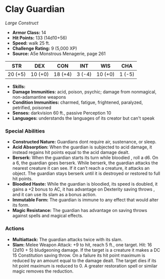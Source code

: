 # Clay Guardian

*Large* *Construct*

- **Armor Class:** 14
- **Hit Points:** 133 (14d10+56)
- **Speed:** walk 25 ft.
- **Challenge Rating:** 9 (5,000 XP)
- **Source:** A5e Monstrous Menagerie, page 261

| STR | DEX | CON | INT | WIS | CHA |
| --- | --- | --- | --- | --- | --- |
| 20 (+5) | 10 (+0) | 18 (+4) | 3 (-4) | 10 (+0) | 1 (-5) |

- **Skills:** 
- **Damage Immunities:** acid, poison, psychic; damage from nonmagical, non-adamantine weapons
- **Condition Immunities:** charmed, fatigue, frightened, paralyzed, petrified, poisoned
- **Senses:** darkvision 60 ft., passive Perception 10
- **Languages:** understands the languages of its creator but can't speak

### Special Abilities

- **Constructed Nature:** Guardians dont require air, sustenance, or sleep.
- **Acid Absorption:** When the guardian is subjected to acid damage, it instead regains hit points equal to the acid damage dealt.
- **Berserk:** When the guardian starts its turn while bloodied , roll a d6. On a 6, the guardian goes berserk. While berserk, the guardian attacks the nearest creature it can see. If it can’t reach a creature, it attacks an object. The guardian stays berserk until it is destroyed or restored to full hit points.
- **Bloodied Haste:** While the guardian is bloodied, its speed is doubled, it gains a +2 bonus to AC, it has advantage on Dexterity saving throws , and it can use its slam as a bonus action.
- **Immutable Form:** The guardian is immune to any effect that would alter its form.
- **Magic Resistance:** The guardian has advantage on saving throws against spells and magical effects.

### Actions

- **Multiattack:** The guardian attacks twice with its slam.
- **Slam:** Melee Weapon Attack: +9 to hit, reach 5 ft., one target. Hit: 16 (2d10 + 5) bludgeoning damage. If the target is a creature  it makes a DC 15 Constitution saving throw. On a failure  its hit point maximum is reduced by an amount equal to the damage dealt. The target dies if its hit point maximum is reduced to 0. A greater restoration spell or similar magic removes the reduction.


